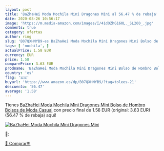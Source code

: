 ```yaml
---
layout: post
title: 'BaZhaHei Moda Mochila Mini Dragones Mini al 56.47 % de rebaja'
date: 2020-08-26 10:56:17
image: 'https://m.media-amazon.com/images/I/41dOZhGi60L._SL200_.jpg'
comments: true
category: ofertas
author: ring
slug: 'B07QXHNYB9-es BaZhaHei Moda Mochila Mini Dragones Mini Bolso de Hombro...'
tags: [ 'mochila', ]
actualPrice: 1.58 EUR
currency: EUR
price: 1.58
comparePrice: 3.63 EUR
prodname: 'BaZhaHei Moda Mochila Mini Dragones Mini Bolso de Hombro Bolsos de Moda Casual'
country: 'es'
flag: '🇪🇸'
buyurl: 'https://www.amazon.es/dp/B07QXHNYB9/?tag=tolees-21'
descuento: '56.47'
average: '1.58'
---
```


Tienes [BaZhaHei Moda Mochila Mini Dragones Mini Bolso de Hombro Bolsos de Moda Casual](https://www.amazon.es/dp/B07QXHNYB9/?tag=tolees-21) con precio final de  1.58 EUR (original: 3.63 EUR) (56.47 %  de rebaja) aqui!

[![BaZhaHei Moda Mochila Mini Dragones Mini](https://m.media-amazon.com/images/I/41dOZhGi60L._SL200_.jpg)](https://www.amazon.es/dp/B07QXHNYB9/?tag=tolees-21)

🔎:


[🛒 Comprar!!!](https://www.amazon.es/dp/B07QXHNYB9/?tag=tolees-21)

